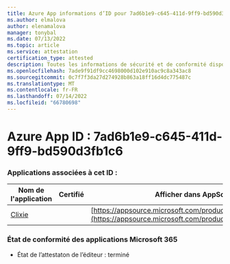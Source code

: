 ```yaml
---
title: Azure App informations d’ID pour 7ad6b1e9-c645-411d-9ff9-bd590d3fb1c6
ms.author: elmalova
author: elenamalova
manager: tonybal
ms.date: 07/13/2022
ms.topic: article
ms.service: attestation
certification_type: attested
description: Toutes les informations de sécurité et de conformité disponibles pour 7ad6b1e9-c645-411d-9ff9-bd590d3fb1c6.
ms.openlocfilehash: 7ade9f91df9cc4698000d102e910ac9c8a343ac8
ms.sourcegitcommit: 0c7f7f3da27d274928b863a18ff16d4dc775487c
ms.translationtype: MT
ms.contentlocale: fr-FR
ms.lasthandoff: 07/14/2022
ms.locfileid: "66780698"
---
```

# <a name="azure-app-id-7ad6b1e9-c645-411d-9ff9-bd590d3fb1c6"></a>Azure App ID : 7ad6b1e9-c645-411d-9ff9-bd590d3fb1c6


### <a name="apps-associated-with-this-id"></a>Applications associées à cet ID :
| **Nom de l'application** | **Certifié** | **Afficher dans AppSource** |
|--------------|---------------|-----------------------|
| [Clixie](../forward/WA200003880.md) |  | [https://appsource.microsoft.com/product/office/WA200003880](https://appsource.microsoft.com/product/office/WA200003880) |

### <a name="microsoft-365-app-compliance-status"></a>État de conformité des applications Microsoft 365
- État de l’attestaton de l’éditeur : terminé
